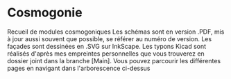 # Cosmogonie
Recueil de modules cosmogoniques
Les schémas sont en version .PDF, mis à jour aussi souvent que possible, se référer au numéro de version. 
Les façades sont dessinées en .SVG sur InkScape.
Les typons Kicad sont réalisés d'après mes empreintes personnelles que vous trouverez en dossier joint dans la branche [Main]. 
Vous pouvez parcourir les différentes pages en navigant dans l'arborescence ci-dessus
